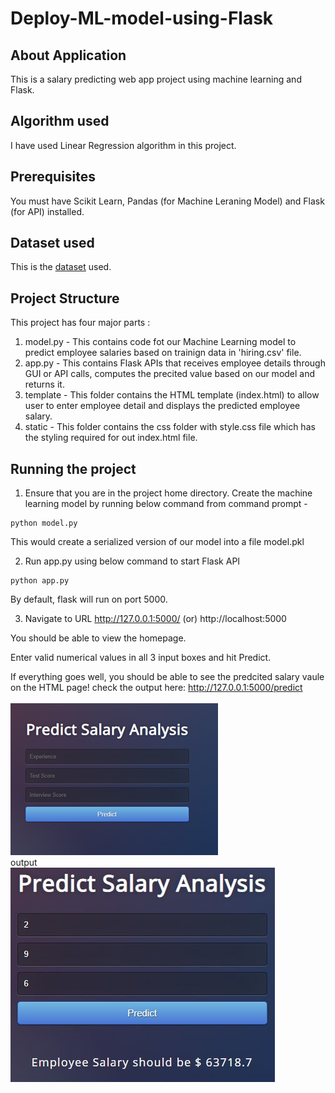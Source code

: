 # Deploy-ML-model-using-Flask
## About Application 
This is a salary predicting web app project using  machine learning and Flask.
## Algorithm used 
I have used Linear Regression algorithm in this project.
## Prerequisites
You must have Scikit Learn, Pandas (for Machine Leraning Model) and Flask (for API) installed.
## Dataset used
This is the [dataset](https://github.com/akrish4/Contribution-program/blob/master/ML_models_Flask/Ananthakrishnan%20Nair%20RS/hiring.csv) used.

## Project Structure
This project has four major parts :
1. model.py - This contains code fot our Machine Learning model to predict employee salaries based on trainign data in 'hiring.csv' file.
2. app.py - This contains Flask APIs that receives employee details through GUI or API calls, computes the precited value based on our model and returns it.
3. template - This folder contains the HTML template (index.html) to allow user to enter employee detail and displays the predicted employee salary.
4. static - This folder contains the css folder with style.css file which has the styling required for out index.html file.

## Running the project
1. Ensure that you are in the project home directory. Create the machine learning model by running below command from command prompt -
```
python model.py
```
This would create a serialized version of our model into a file model.pkl

2. Run app.py using below command to start Flask API
```
python app.py
```
By default, flask will run on port 5000.

3. Navigate to URL http://127.0.0.1:5000/ (or) http://localhost:5000

You should be able to view the homepage.

Enter valid numerical values in all 3 input boxes and hit Predict.

If everything goes well, you should  be able to see the predcited salary vaule on the HTML page!
check the output here: http://127.0.0.1:5000/predict
<br>
<br>
![output](https://github.com/akrish4/Deploy-ML-model-using-flask/blob/main/1.png)
<br>
 output
 <br>
![output](https://github.com/akrish4/Deploy-ML-model-using-flask/blob/main/2.png)
